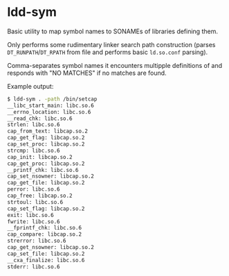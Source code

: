 # ldd-sym

Basic utility to map symbol names to SONAMEs of libraries defining them.

Only performs some rudimentary linker search path construction (parses `DT_RUNPATH`/`DT_RPATH` from file and performs basic `ld.so.conf` parsing).

Comma-separates symbol names it encounters multipple definitions of and responds with "NO MATCHES" if no matches are found.

Example output:
```sh
$ ldd-sym . -path /bin/setcap
__libc_start_main: libc.so.6
__errno_location: libc.so.6
__read_chk: libc.so.6
strlen: libc.so.6
cap_from_text: libcap.so.2
cap_get_flag: libcap.so.2
cap_set_proc: libcap.so.2
strcmp: libc.so.6
cap_init: libcap.so.2
cap_get_proc: libcap.so.2
__printf_chk: libc.so.6
cap_set_nsowner: libcap.so.2
cap_get_file: libcap.so.2
perror: libc.so.6
cap_free: libcap.so.2
strtoul: libc.so.6
cap_set_flag: libcap.so.2
exit: libc.so.6
fwrite: libc.so.6
__fprintf_chk: libc.so.6
cap_compare: libcap.so.2
strerror: libc.so.6
cap_get_nsowner: libcap.so.2
cap_set_file: libcap.so.2
__cxa_finalize: libc.so.6
stderr: libc.so.6
```